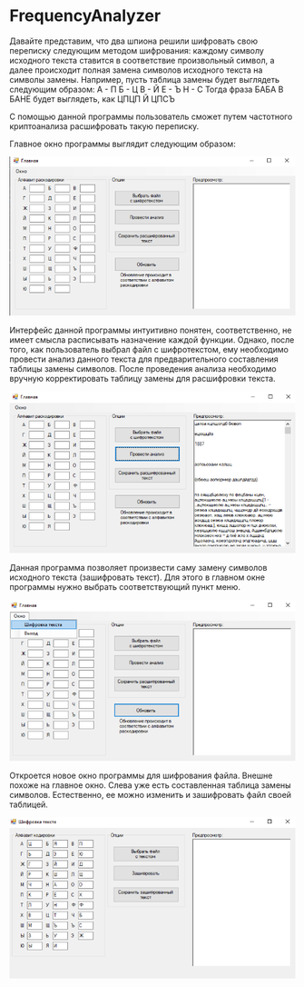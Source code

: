 # FrequencyAnalyzer
Давайте представим, что два шпиона решили шифровать свою переписку следующим методом шифрования:
каждому символу исходного текста ставится в соответствие произвольный символ, а далее происходит полная замена символов
исходного текста на символы замены.
Например, пусть таблица замены будет выглядеть следующим образом:
А - П
Б - Ц
В - Й
Е - Ъ
Н - С
Тогда фраза БАБА В БАНЕ будет выглядеть, как ЦПЦП Й ЦПСЪ 

С помощью данной программы пользователь сможет путем частотного криптоанализа расшифровать такую переписку.

Главное окно программы выглядит следующим образом:

![alt text](Screenshots/main.png "Описание будет тут")

Интерфейс данной программы интуитивно понятен, соответственно, не имеет смысла расписывать назначение каждой функции.
Однако, после того, как пользователь выбрал файл с шифротекстом, ему необходимо провести анализ данного текста для предварительного составления таблицы замены символов. После проведения анализа необходимо вручную корректировать таблицу замены для расшифровки текста.

![alt text](Screenshots/main_3.png "Описание будет тут")

Данная программа позволяет произвести саму замену символов исходного текста (зашифровать текст). Для этого в главном окне программы нужно выбрать соответствующий пункт меню.

![alt text](Screenshots/main_2.png "Описание будет тут")

Откроется новое окно программы для шифрования файла. Внешне похоже на главное окно.
Слева уже есть составленная таблица замены символов. Естественно, ее можно изменить и зашифровать файл своей таблицей.

![alt text](Screenshots/chiper_text_1.png "Описание будет тут")

